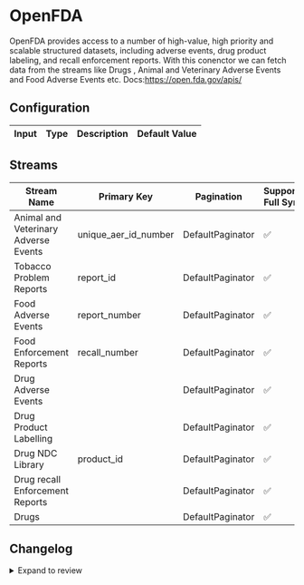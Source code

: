 # OpenFDA
OpenFDA provides access to a number of high-value, high priority and scalable structured datasets, including adverse events, drug product labeling, and recall enforcement reports.
With this conenctor we can fetch data from the streams like Drugs , Animal and Veterinary Adverse Events and Food Adverse Events etc.
Docs:https://open.fda.gov/apis/

## Configuration

| Input | Type | Description | Default Value |
|-------|------|-------------|---------------|

## Streams
| Stream Name | Primary Key | Pagination | Supports Full Sync | Supports Incremental |
|-------------|-------------|------------|---------------------|----------------------|
| Animal and Veterinary Adverse Events | unique_aer_id_number | DefaultPaginator | ✅ |  ❌  |
| Tobacco Problem Reports | report_id | DefaultPaginator | ✅ |  ❌  |
| Food Adverse Events | report_number | DefaultPaginator | ✅ |  ❌  |
| Food Enforcement Reports | recall_number | DefaultPaginator | ✅ |  ❌  |
| Drug Adverse Events |  | DefaultPaginator | ✅ |  ❌  |
| Drug Product Labelling |  | DefaultPaginator | ✅ |  ❌  |
| Drug NDC Library | product_id | DefaultPaginator | ✅ |  ❌  |
| Drug recall Enforcement Reports |  | DefaultPaginator | ✅ |  ❌  |
| Drugs |  | DefaultPaginator | ✅ |  ❌  |

## Changelog

<details>
  <summary>Expand to review</summary>

| Version          | Date              | Pull Request | Subject        |
|------------------|-------------------|--------------|----------------|
| 0.0.14 | 2025-03-01 | [55023](https://github.com/airbytehq/airbyte/pull/55023) | Update dependencies |
| 0.0.13 | 2025-02-23 | [54576](https://github.com/airbytehq/airbyte/pull/54576) | Update dependencies |
| 0.0.12 | 2025-02-15 | [53956](https://github.com/airbytehq/airbyte/pull/53956) | Update dependencies |
| 0.0.11 | 2025-02-08 | [53479](https://github.com/airbytehq/airbyte/pull/53479) | Update dependencies |
| 0.0.10 | 2025-02-01 | [53028](https://github.com/airbytehq/airbyte/pull/53028) | Update dependencies |
| 0.0.9 | 2025-01-25 | [52491](https://github.com/airbytehq/airbyte/pull/52491) | Update dependencies |
| 0.0.8 | 2025-01-18 | [51872](https://github.com/airbytehq/airbyte/pull/51872) | Update dependencies |
| 0.0.7 | 2025-01-11 | [51368](https://github.com/airbytehq/airbyte/pull/51368) | Update dependencies |
| 0.0.6 | 2024-12-28 | [50718](https://github.com/airbytehq/airbyte/pull/50718) | Update dependencies |
| 0.0.5 | 2024-12-21 | [50285](https://github.com/airbytehq/airbyte/pull/50285) | Update dependencies |
| 0.0.4 | 2024-12-14 | [49668](https://github.com/airbytehq/airbyte/pull/49668) | Update dependencies |
| 0.0.3 | 2024-12-12 | [49351](https://github.com/airbytehq/airbyte/pull/49351) | Update dependencies |
| 0.0.2 | 2024-12-11 | [49090](https://github.com/airbytehq/airbyte/pull/49090) | Starting with this version, the Docker image is now rootless. Please note that this and future versions will not be compatible with Airbyte versions earlier than 0.64 |
| 0.0.1 | 2024-10-23 | | Initial release by [@ombhardwajj](https://github.com/ombhardwajj) via Connector Builder |

</details>
